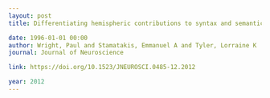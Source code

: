 ```yaml
---
layout: post
title: Differentiating hemispheric contributions to syntax and semantics in patients with left-hemisphere lesions

date: 1996-01-01 00:00
author: Wright, Paul and Stamatakis, Emmanuel A and Tyler, Lorraine K
journal: Journal of Neuroscience

link: https://doi.org/10.1523/JNEUROSCI.0485-12.2012

year: 2012
---
```



